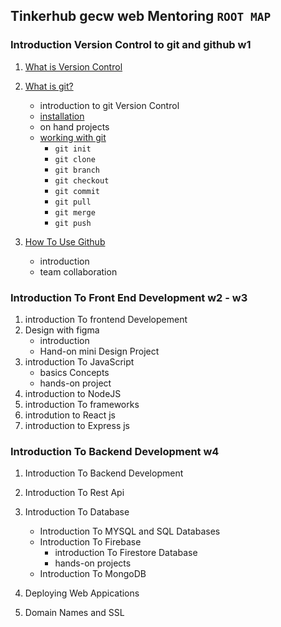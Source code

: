 ## Tinkerhub gecw web Mentoring  ```ROOT MAP ```

### Introduction Version Control to git and github w1
1. [What is Version Control](https://youtu.be/Yc8sCSeMhi4)
2. [What is git?](https://youtu.be/2ReR1YJrNOM)
    - introduction to git Version Control
    - [installation](https://youtu.be/E6-YSidPCu0)
    - on hand projects
    - [working with git](https://youtu.be/b5oQZdzA37I)
        - ```git init``` 
        - ```git clone```
        - ```git branch```
        - ```git checkout```
        - ```git commit```
        - ```git pull```
        - ```git merge```
        - ```git push```
      
3. [How To Use Github](https://youtu.be/w3jLJU7DT5E)
    - introduction
    - team collaboration
   

### Introduction To Front End Development w2 - w3

1. introduction To frontend Developement
2. Design with figma
    - introduction
    - Hand-on mini Design Project
3. introduction To JavaScript
    - basics Concepts
    - hands-on project
4. introduction to NodeJS
5. introduction To frameworks
6. introdution to React js
7. introduction to Express js
    
    
### Introduction To Backend Development w4

1. Introduction To Backend Development
2. Introduction To Rest Api
3. Introduction To Database
   - Introduction To MYSQL and SQL Databases
   - Introduction To Firebase
      - introduction To Firestore Database
      - hands-on projects
   - Introduction To MongoDB


4. Deploying Web Appications
5. Domain Names and SSL
